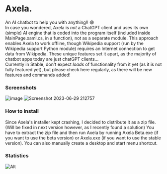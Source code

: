 # Axela.
An AI chatbot to help you with anything!! 😄
<br>In case you wondered, Axela is *not* a ChatGPT client and uses its own (simple) AI engine that is coded into the program itself (included inside MainPage.xaml.cs, in a function), not as a separate module. This approach enables Axela to work offline, though Wikipedia support (run by the Wikipedia support Python module) requires an Internet connection to get data from Wikipedia. These unique features set it apart, as the majority of chatbot apps today are just chatGPT clients... 
<br>Currently in Stable, don't expect *loads* of functionality from it yet (as it is not fully featured yet), but please check here regularly, as there will be new features and commands added!

### Screenshots
![image](https://github.com/jpbandroid/Axela/assets/100033309/9512e567-6912-4bb1-b974-63e4fa88df55)
![Screenshot 2023-06-29 212757](https://github.com/jpbandroid/Axela/assets/100033309/a1c43b5f-abc4-4bcc-a5a9-bd5a879325e1)


### How to install
Since Axela's installer kept crashing, I decided to distribute it as a zip file. (Will be fixed in next version however, as I recently found a solution)
You have to extract the zip file and then run Axela by running Axela Beta.exe (if you want to use the beta version) or Axela.exe (if you want to use the stable version).
You can also manually create a desktop and start menu shortcut.

### Statistics
![Alt](https://repobeats.axiom.co/api/embed/9e04a3a7c98aa420b00d5c635bc1e6180a259426.svg "Repobeats analytics image")
